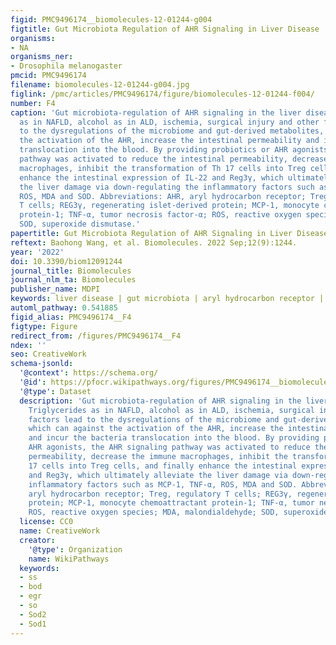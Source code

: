 ```yaml
---
figid: PMC9496174__biomolecules-12-01244-g004
figtitle: Gut Microbiota Regulation of AHR Signaling in Liver Disease
organisms:
- NA
organisms_ner:
- Drosophila melanogaster
pmcid: PMC9496174
filename: biomolecules-12-01244-g004.jpg
figlink: /pmc/articles/PMC9496174/figure/biomolecules-12-01244-f004/
number: F4
caption: 'Gut microbiota-regulation of AHR signaling in the liver diseases. Triglycerides
  as in NAFLD, alcohol as in ALD, ischemia, surgical injury and other factors lead
  to the dysregulations of the microbiome and gut-derived metabolites, which can against
  the activation of the AHR, increase the intestinal permeability and incur the bacteria
  translocation into the blood. By providing probiotics or AHR agonists, the AHR signaling
  pathway was activated to reduce the intestinal permeability, decrease the immune
  macrophages, inhibit the transformation of Th 17 cells into Treg cells, and finally
  enhance the intestinal expression of IL-22 and Reg3γ, which ultimately alleviate
  the liver damage via down-regulating the inflammatory factors such as MCP-1, TNF-α,
  ROS, MDA and SOD. Abbreviations: AHR, aryl hydrocarbon receptor; Treg, regulatory
  T cells; REG3γ, regenerating islet-derived protein; MCP-1, monocyte chemoattractant
  protein-1; TNF-α, tumor necrosis factor-α; ROS, reactive oxygen species; MDA, malondialdehyde;
  SOD, superoxide dismutase.'
papertitle: Gut Microbiota Regulation of AHR Signaling in Liver Disease.
reftext: Baohong Wang, et al. Biomolecules. 2022 Sep;12(9):1244.
year: '2022'
doi: 10.3390/biom12091244
journal_title: Biomolecules
journal_nlm_ta: Biomolecules
publisher_name: MDPI
keywords: liver disease | gut microbiota | aryl hydrocarbon receptor | tryptophan
automl_pathway: 0.541885
figid_alias: PMC9496174__F4
figtype: Figure
redirect_from: /figures/PMC9496174__F4
ndex: ''
seo: CreativeWork
schema-jsonld:
  '@context': https://schema.org/
  '@id': https://pfocr.wikipathways.org/figures/PMC9496174__biomolecules-12-01244-g004.html
  '@type': Dataset
  description: 'Gut microbiota-regulation of AHR signaling in the liver diseases.
    Triglycerides as in NAFLD, alcohol as in ALD, ischemia, surgical injury and other
    factors lead to the dysregulations of the microbiome and gut-derived metabolites,
    which can against the activation of the AHR, increase the intestinal permeability
    and incur the bacteria translocation into the blood. By providing probiotics or
    AHR agonists, the AHR signaling pathway was activated to reduce the intestinal
    permeability, decrease the immune macrophages, inhibit the transformation of Th
    17 cells into Treg cells, and finally enhance the intestinal expression of IL-22
    and Reg3γ, which ultimately alleviate the liver damage via down-regulating the
    inflammatory factors such as MCP-1, TNF-α, ROS, MDA and SOD. Abbreviations: AHR,
    aryl hydrocarbon receptor; Treg, regulatory T cells; REG3γ, regenerating islet-derived
    protein; MCP-1, monocyte chemoattractant protein-1; TNF-α, tumor necrosis factor-α;
    ROS, reactive oxygen species; MDA, malondialdehyde; SOD, superoxide dismutase.'
  license: CC0
  name: CreativeWork
  creator:
    '@type': Organization
    name: WikiPathways
  keywords:
  - ss
  - bod
  - egr
  - so
  - Sod2
  - Sod1
---
```

